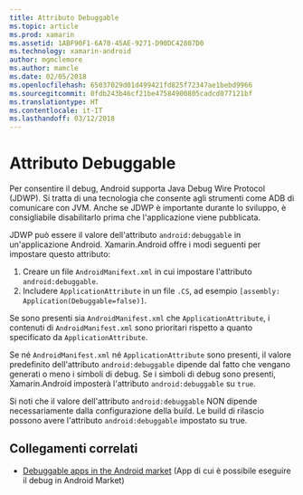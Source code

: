 ```yaml
---
title: Attributo Debuggable
ms.topic: article
ms.prod: xamarin
ms.assetid: 1ABF90F1-6A70-45AE-9271-D90DC42807D0
ms.technology: xamarin-android
author: mgmclemore
ms.author: mamcle
ms.date: 02/05/2018
ms.openlocfilehash: 65037029d01d499421fd825f72347ae1bebd9966
ms.sourcegitcommit: 0fdb243b46cf21be47584900805cadcd077121bf
ms.translationtype: HT
ms.contentlocale: it-IT
ms.lasthandoff: 03/12/2018
---
```

# <a name="debuggable-attribute"></a>Attributo Debuggable



Per consentire il debug, Android supporta Java Debug Wire Protocol (JDWP). Si tratta di una tecnologia che consente agli strumenti come ADB di comunicare con JVM. Anche se JDWP è importante durante lo sviluppo, è consigliabile disabilitarlo prima che l'applicazione viene pubblicata.

JDWP può essere il valore dell'attributo `android:debuggable` in un'applicazione Android. Xamarin.Android offre i modi seguenti per impostare questo attributo:

1.  Creare un file `AndroidManifext.xml` in cui impostare l'attributo `android:debuggable`.
1.  Includere `ApplicationAttribute` in un file `.CS`, ad esempio `[assembly: Application(Debuggable=false)]`.


Se sono presenti sia `AndroidManifest.xml` che `ApplicationAttribute`, i contenuti di `AndroidManifest.xml` sono prioritari rispetto a quanto specificato da `ApplicationAttribute`.

Se né `AndroidManifest.xml` né `ApplicationAttribute` sono presenti, il valore predefinito dell'attributo `android:debuggable` dipende dal fatto che vengano generati o meno i simboli di debug. Se i simboli di debug sono presenti, Xamarin.Android imposterà l'attributo `android:debuggable` su `true`.

Si noti che il valore dell'attributo `android:debuggable` NON dipende necessariamente dalla configurazione della build. Le build di rilascio possono avere l'attributo `android:debuggable` impostato su true.


## <a name="related-links"></a>Collegamenti correlati

- [Debuggable apps in the Android market](http://labs.mwrinfosecurity.com/blog/2011/07/07/debuggable-apps-in-android-market/) (App di cui è possibile eseguire il debug in Android Market)
